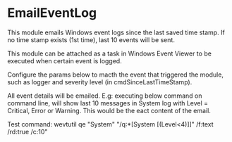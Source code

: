EmailEventLog
=============

This module emails Windows event logs since the last saved time stamp. If no time stamp exists (1st time), last 10 events will be sent.

This module can be attached as a task in Windows Event Viewer to be executed when certain event is logged.

Configure the params below to macth the event that triggered the module, such as logger and severity level (in cmdSinceLastTimeStamp).

All event details will be emailed. E.g: executing below command on command line, will show last 10 messages in System log with Level = Critical, Error or Warning. This would be the eact content of the email.

Test command: wevtutil qe "System" "/q:*[System [(Level<4)]]" /f:text /rd:true /c:10"

